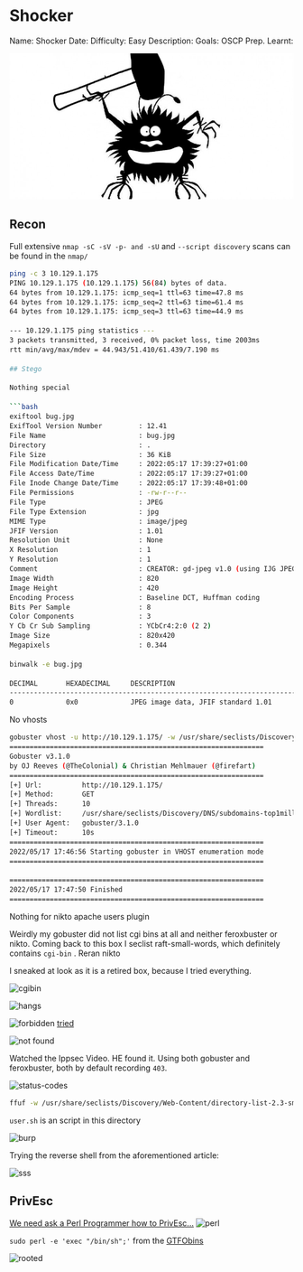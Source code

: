 
# Shocker
Name: Shocker 
Date:
Difficulty: Easy
Description: 
Goals: OSCP Prep.
Learnt:

![asd](bug.jpg)
## Recon 
Full extensive `nmap -sC -sV -p- and -sU` and `--script discovery`  scans can be found in the `nmap/`

```bash
ping -c 3 10.129.1.175                                                                        
PING 10.129.1.175 (10.129.1.175) 56(84) bytes of data.
64 bytes from 10.129.1.175: icmp_seq=1 ttl=63 time=47.8 ms
64 bytes from 10.129.1.175: icmp_seq=2 ttl=63 time=61.4 ms
64 bytes from 10.129.1.175: icmp_seq=3 ttl=63 time=44.9 ms

--- 10.129.1.175 ping statistics ---
3 packets transmitted, 3 received, 0% packet loss, time 2003ms
rtt min/avg/max/mdev = 44.943/51.410/61.439/7.190 ms

## Stego

Nothing special 

```bash
exiftool bug.jpg
ExifTool Version Number         : 12.41
File Name                       : bug.jpg
Directory                       : .
File Size                       : 36 KiB
File Modification Date/Time     : 2022:05:17 17:39:27+01:00
File Access Date/Time           : 2022:05:17 17:39:27+01:00
File Inode Change Date/Time     : 2022:05:17 17:39:48+01:00
File Permissions                : -rw-r--r--
File Type                       : JPEG
File Type Extension             : jpg
MIME Type                       : image/jpeg
JFIF Version                    : 1.01
Resolution Unit                 : None
X Resolution                    : 1
Y Resolution                    : 1
Comment                         : CREATOR: gd-jpeg v1.0 (using IJG JPEG v62), quality = 90.
Image Width                     : 820
Image Height                    : 420
Encoding Process                : Baseline DCT, Huffman coding
Bits Per Sample                 : 8
Color Components                : 3
Y Cb Cr Sub Sampling            : YCbCr4:2:0 (2 2)
Image Size                      : 820x420
Megapixels                      : 0.344

binwalk -e bug.jpg            

DECIMAL       HEXADECIMAL     DESCRIPTION
--------------------------------------------------------------------------------
0             0x0             JPEG image data, JFIF standard 1.01
```

No vhosts
```bash
gobuster vhost -u http://10.129.1.175/ -w /usr/share/seclists/Discovery/DNS/subdomains-top1million-5000.txt 
===============================================================
Gobuster v3.1.0
by OJ Reeves (@TheColonial) & Christian Mehlmauer (@firefart)
===============================================================
[+] Url:          http://10.129.1.175/
[+] Method:       GET
[+] Threads:      10
[+] Wordlist:     /usr/share/seclists/Discovery/DNS/subdomains-top1million-5000.txt
[+] User Agent:   gobuster/3.1.0
[+] Timeout:      10s
===============================================================
2022/05/17 17:46:56 Starting gobuster in VHOST enumeration mode
===============================================================
                              
===============================================================
2022/05/17 17:47:50 Finished
===============================================================
```

Nothing for nikto apache users plugin

Weirdly my gobuster did not list cgi bins at all and neither feroxbuster or nikto. Coming back to this box I seclist raft-small-words, which definitely contains `cgi-bin` . Reran nikto

I sneaked at look as it is a retired box, because I tried everything.

![cgibin](cgi-bins-forbidden.png)

![hangs](cgi-bin-hangs.png)

![forbidden](cgi-bins-forbidden.png)
[tried](https://www.infosecarticles.com/exploiting-shellshock-vulnerability/)

![not found](cgi-bin-not-found.png)

Watched the Ippsec Video. HE found it. Using both gobuster and feroxbuster, both by default recording `403`. 

![status-codes](feroxbuster-defaults-status-codes.png)

```bash
ffuf -w /usr/share/seclists/Discovery/Web-Content/directory-list-2.3-small.txt:FUZZ -u  http://10.129.54.129/cgi-bin/FUZZ.sh
```

 `user.sh` is an script in this directory 

![burp](burp-user-sh.png)

Trying the reverse shell from the aforementioned article:

![sss](shellshockshell.png)

## PrivEsc

[We need ask a Perl Programmer how to PrivEsc...](https://www.youtube.com/watch?v=0jK0ytvjv-E)
![perl](sudoperlpwnage.png)

`sudo perl -e 'exec "/bin/sh";'` from the [GTFObins](https://gtfobins.github.io/gtfobins/perl/#reverse-shell)

![rooted](root.png)